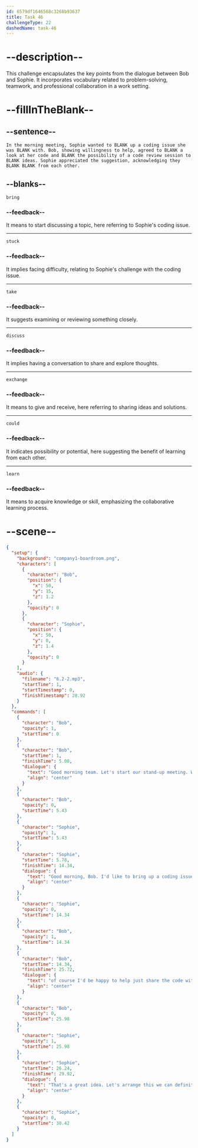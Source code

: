 ```yaml
---
id: 6579df1646568c3268b93637
title: Task 46
challengeType: 22
dashedName: task-46
---
```


<!-- (Audio) The whole dialogue. -->

# --description--

This challenge encapsulates the key points from the dialogue between Bob and Sophie. It incorporates vocabulary related to problem-solving, teamwork, and professional collaboration in a work setting.

# --fillInTheBlank--

## --sentence--

`In the morning meeting, Sophie wanted to BLANK up a coding issue she was BLANK with. Bob, showing willingness to help, agreed to BLANK a look at her code and BLANK the possibility of a code review session to BLANK ideas. Sophie appreciated the suggestion, acknowledging they BLANK BLANK from each other.`

## --blanks--

`bring`

### --feedback--

It means to start discussing a topic, here referring to Sophie's coding issue.

---

`stuck`

### --feedback--

It implies facing difficulty, relating to Sophie's challenge with the coding issue.

---

`take`

### --feedback--

It suggests examining or reviewing something closely.

---

`discuss`

### --feedback--

It implies having a conversation to share and explore thoughts.

---

`exchange`

### --feedback--

It means to give and receive, here referring to sharing ideas and solutions.

---

`could`

### --feedback--

It indicates possibility or potential, here suggesting the benefit of learning from each other.

---

`learn`

### --feedback--

It means to acquire knowledge or skill, emphasizing the collaborative learning process.

# --scene--

```json
{
  "setup": {
    "background": "company1-boardroom.png",
    "characters": [
      {
        "character": "Bob",
        "position": {
          "x": 50,
          "y": 15,
          "z": 1.2
        },
        "opacity": 0
      },
      {
        "character": "Sophie",
        "position": {
          "x": 50,
          "y": 0,
          "z": 1.4
        },
        "opacity": 0
      }
    ],
    "audio": {
      "filename": "6.2-2.mp3",
      "startTime": 1,
      "startTimestamp": 0,
      "finishTimestamp": 28.92
    }
  },
  "commands": [
    {
      "character": "Bob",
      "opacity": 1,
      "startTime": 0
    },
    {
      "character": "Bob",
      "startTime": 1,
      "finishTime": 5.08,
      "dialogue": {
        "text": "Good morning team. Let's start our stand-up meeting. What's on your plate today?",
        "align": "center"
      }
    },
    {
      "character": "Bob",
      "opacity": 0,
      "startTime": 5.43
    },
    {
      "character": "Sophie",
      "opacity": 1,
      "startTime": 5.43
    },
    {
      "character": "Sophie",
      "startTime": 5.78,
      "finishTime": 14.34,
      "dialogue": {
        "text": "Good morning, Bob. I'd like to bring up a coding issue. I've been stuck on it for a while Would you mind taking a look at my code? I think a fresh pair of eyes could help",
        "align": "center"
      }
    },
    {
      "character": "Sophie",
      "opacity": 0,
      "startTime": 14.34
    },
    {
      "character": "Bob",
      "opacity": 1,
      "startTime": 14.34
    },
    {
      "character": "Bob",
      "startTime": 14.34,
      "finishTime": 25.72,
      "dialogue": {
        "text": "of course I'd be happy to help just share the code with me and I'll dive in We might want to set up a short code review session after the meeting to exchange ideas and solutions It could benefit the entire team.",
        "align": "center"
      }
    },
    {
      "character": "Bob",
      "opacity": 0,
      "startTime": 25.98
    },
    {
      "character": "Sophie",
      "opacity": 1,
      "startTime": 25.98
    },
    {
      "character": "Sophie",
      "startTime": 26.24,
      "finishTime": 29.92,
      "dialogue": {
        "text": "That's a great idea. Let's arrange this we can definitely learn from each other",
        "align": "center"
      }
    },
    {
      "character": "Sophie",
      "opacity": 0,
      "startTime": 30.42
    }
  ]
}
```
